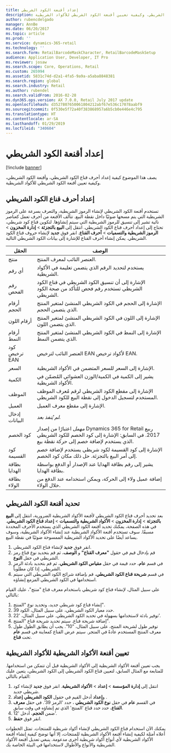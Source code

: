 ```yaml
---
title: إعداد أقنعة الكود الشريطي
description: يصف هذا الموضوع كيفية إعداد أحرف قناع الكود الشريطي، وأقنعة الكود الشريطي، وكيفية تعيين أقنعة الكود الشريطي للأكواد الشريطية.
author: rubencdelgado
manager: AnnBe
ms.date: 06/20/2017
ms.topic: article
ms.prod: ''
ms.service: dynamics-365-retail
ms.technology: ''
ms.search.form: RetailBarcodeMaskCharacter, RetailBarcodeMaskSetup
audience: Application User, Developer, IT Pro
ms.reviewer: josaw
ms.search.scope: Core, Operations, Retail
ms.custom: 265994
ms.assetid: 5831c74d-d2a1-4fa5-9a9a-a5aba8848381
ms.search.region: global
ms.search.industry: Retail
ms.author: rubendel
ms.search.validFrom: 2016-02-28
ms.dyn365.ops.version: AX 7.0.0, Retail July 2017 update
ms.openlocfilehash: d3527807650061804212abf67e536c17078aabf9
ms.sourcegitcommit: 0f530e5f72a40f383868957a6b5cb0e446e4c795
ms.translationtype: HT
ms.contentlocale: ar-SA
ms.lasthandoff: 01/29/2019
ms.locfileid: "340604"
---
```

# <a name="set-up-bar-code-masks"></a>إعداد أقنعة الكود الشريطي

[!include [banner](includes/banner.md)]

يصف هذا الموضوع كيفية إعداد أحرف قناع الكود الشريطي، وأقنعة الكود الشريطي، وكيفية تعيين أقنعة الكود الشريطي للأكواد الشريطية.

## <a name="set-up-bar-code-mask-characters"></a>إعداد أحرف قناع الكود الشريطي

تستخدم أقنعة الكود الشريطي لإنشاء الرموز الشريطية، والتعرف بسرعة على الرموز الشريطية التي يتم مسحها ضوئيًا داخل نقطة البيع. تتآلف الأقنعة من أحرف تعمل كعناصر نائية تشير إلى تنسيق للرموز الشريطية التي سيتم إنشاؤها. لتكوين قناع كود شريطي، تحتاج إلى إعداد أحرف قناع الكود الشريطي. انتقل إلى **البيع بالتجزئة** &gt; **إدارة المخزون** &gt; **الرموز الشريطية والتسميات** &gt; **أحرف القناع**. انقر فوق **جديد** لإنشاء حروف قناع الكود الشريطي. يمكن إنشاء أحرف القناع للإشارة إلى بيانات الكود الشريطي التالية.

| الحقل            | ‏‏الوصف |
|------------------|-------------|
| منتج          | العنصر النائب لمعرف المنتج. |
| أي رقم       | يستخدم لتحديد الرقم الذي يتضمن تعليمة في الأكواد الشريطية. |
| رقم الفحص      | الإشارة إلى أن تنسيق الكود الشريطي في قناع الكود الشريطي تستخدم رقم فحص للتأكد من صحة الكود الشريطي. |
| أرقام الحجم       | الإشارة إلى الحجم في الكود الشريطي المنشئ لمتغير المنتج الذي يتضمن الحجم. |
| أرقام اللون      | الإشارة إلى اللون في الكود الشريطي المنشئ لمتغير المنتج الذي يتضمن اللون. |
| أرقام النمط      | الإشارة إلى النمط في الكود الشريطي المنشئ لمتغير المنتج الذي يتضمن النمط. |
| كود ترخيص EAN | العنصر النائب لترخيص EAN لأكواد ترخيص EAN. |
| السعر            | الإشارة إلى السعر للسعر المتضمن في الأكواد الشريطية. |
| الكمية         | يشير إلى الكمية في الكمية/الوزن العشوائي المُضمّن في الأكواد الشريطية. |
| الموظف         | الإشارة إلى مقطع الكود الشريطي لرقم مُعرف الموظف المستخدم لتسجيل الدخول إلى نقطة البيع للكود الشريطي. |
| العميل         | الإشارة إلى مقطع معرف العميل. |
| إدخال البيانات       | *لم يُنفذ بعد.* |
| كود الخصم    | *مهمل* اعتبارًا من إصدار Dynamics 365 for Retail ربيع 2017. في السابق: الإشارة إلى كود الخصم للكود الشريطي الذي يستخدم لإضافة خصم إلى حركة نقطة بيع. |
| كود القسيمة      | الإشارة إلى كود القسيمة لكود شريطي يستخدم لإضافة خصم إلى أمر البيع بالتجزئة. حل ذلك مكان كود الخصم. |
| بطاقة الهدايا        | يشير إلى رقم بطاقة الهدايا عند الإصدار أو الدفع بواسطة بطاقة الهدايا. |
| بطاقة الولاء     | إضافة عميل ولاء إلى الحركة، ويمكن استخدامه عند الدفع من خلال الولاء. |

## <a name="define-bar-code-masks"></a>تحديد أقنعة الكود الشريطي

بعد تحديد أحرف قناع الكود الشريطي لأقنعة الأكواد الشريطية الضرورية، انتقل إلى **البيع بالتجزئة** &gt; **إدارة المخزون** &gt; **الأكواد الشريطية والتسميات** &gt; **إعداد قناع الكود الشريطي**. في هذه الصفحة، يمكنك تحديد أقنعة الكود الشريطي الذي يستخدم الأحرف المحددة مسبقًا. سوف تستخدم أقنعة الأكواد الشريطية عند إنشاء الأكواد الشريطية، وسوف يساعد أيضًا على تحديد الأكواد الشريطية الممسوحة ضوئيًا في نقطة البيع.

1. انقر فوق **جديد** لإنشاء قناع الكود الشريطي.
2. قم بإدخال قيم في حقول **"معرف القناع"** و **الوصف**،  ثم قم بتحديد نوع قناع رمز الشريطي في حقل **النوع**.
3. في قسم **عام**، حدد قيمة في حقل **مقياس الكود الشريطي**، ثم قم بتحديد بادئة الرمز الشريطي، إذا كان مطلوباً.
4. في قسم **شريحة قناع الكود الشريطي**، قم بإضافة شرائح الكود الشريطي التي سيتم استخدامها في الكود الشريطي المزمع إنشاؤه.

على سبيل المثال، لإنشاء قناع كود شريطي باستخدام معرف قناع "منتج"، عليك القيام بالتالي:

1. إنشاء قناع كود شريطي جديد، وتحديد نوع "المنتج".
2. حدد معيار الكود الشريطي، على سبيل المثال، الكود 39.
3. توفير بادئة لاستخدامها بسهولة في تحديد الكود الشريطي. على سبيل المثال، '22'.
4. إضافة شريحة قناع. سيتم تحديد شريحة قناع "المنتج".
5. توفير طول لشريحة المنتج، على سبيل المثال، "10". يجب أن يطابق الطول طول معرف المنتج المستخدم عادةً في المتجر. سيتم عرض القناع كمعاينة في قسم **عام** تحت **قناع**.

## <a name="assign-bar-code-masks-to-bar-codes"></a>تعيين أقنعة الأكواد الشريطية للأكواد الشريطية

يجب تعيين أقنعة الأكواد الشريطية إلى الأكواد الشريطية قبل أن تتمكن من استخدامها. للمتابعة مع المثال السابق، لتعيين قناع الكود الشريطي إلى الكود الشريطي، يتعين عليك القيام بالتالي:

1. انتقل إلى **إدارة المؤسسة** &gt; **إعداد** &gt; **الأكواد الشريطية**. انقر فوق **جديد** لإنشاء كود شريطي جديد.
2. أدخل القيم في حقول **الكود الشريطي** **إعداد‏‎** و**إعداد‏‎** .
3. في القسم **عام** في حقل **نوع الكود الشريطي** ، حدد 'الرمز 39'. في حقل **معرف** **القناع**، حدد حدد قناع 'المنتج' الذي تم إنشاؤه في وقت سابق.
4. ضمن **الحجم**، أدخل '12'.
5. انقر فوق **حفظ**.

يمكنك الآن استخدام قناع الكود الشريطي لإنشاء أكواد شريطية للمنتجات. تمثل الخطوات أعلاه أمثلة لكيفية إنشاء أقنعة الأكواد الشريطية للمنتجات، إلا أنها توضح كيفية إنشاء أقنعة الأكواد الشريطية لأي أنواع أكواد شريطية أخرى مدعومة. ينبغي تعديل أقنعة الأكواد الشريطية والأنواع والأطوال لاستخدامها في البيئة الخاصة بك.
